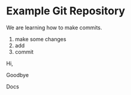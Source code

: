 # Example Git Repository

We are learning how to make commits.

1. make some changes
2. add
3. commit

Hi,

Goodbye

Docs